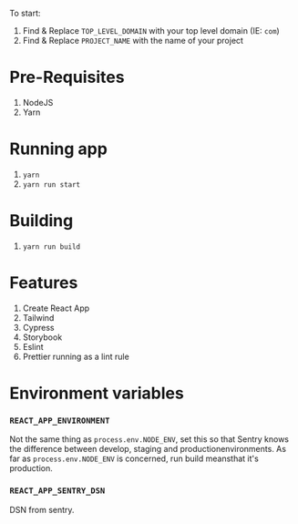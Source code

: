 To start:

1. Find & Replace `TOP_LEVEL_DOMAIN` with your top level domain (IE: `com`)
2. Find & Replace `PROJECT_NAME` with the name of your project

# Pre-Requisites

1. NodeJS
2. Yarn

# Running app

1. `yarn`
2. `yarn run start`

# Building

1. `yarn run build`

# Features

1. Create React App
2. Tailwind
3. Cypress
4. Storybook
5. Eslint
6. Prettier running as a lint rule

# Environment variables
### ```REACT_APP_ENVIRONMENT```
Not the same thing as ```process.env.NODE_ENV```, set this so that Sentry knows the difference between develop, staging and productionenvironments.
As far as ```process.env.NODE_ENV``` is concerned, run build meansthat it's production.


### ```REACT_APP_SENTRY_DSN```
DSN from sentry.
